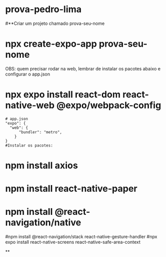 # prova-pedro-lima

#**Criar um projeto chamado prova-seu-nome
#   npx create-expo-app prova-seu-nome


OBS: quem precisar rodar na web, lembrar de instalar os pacotes abaixo e configurar o app.json

  #  npx expo install react-dom react-native-web @expo/webpack-config

    # app.json
    "expo": {
      "web": {
          "bundler": "metro",
        }
    }
    #Instalar os pacotes:
 #   npm install axios
  #  npm install react-native-paper
   # npm install @react-navigation/native
#npm install @react-navigation/stack react-native-gesture-handler
 #npx expo install react-native-screens react-native-safe-area-context

**
